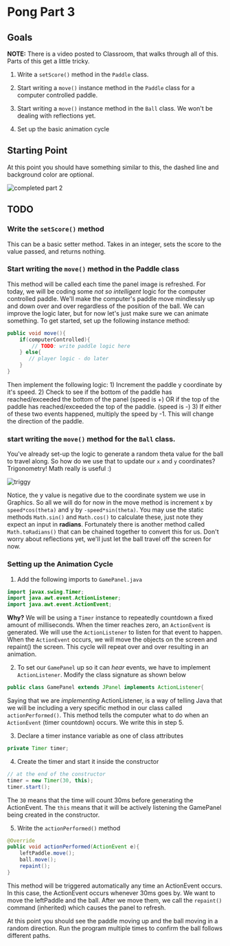 # Pong Part 3

## Goals

**NOTE:** There is a video posted to Classroom, that walks through all of this. Parts of this get a little tricky.  

1. Write a `setScore()` method in the `Paddle` class.
 
2. Start writing a `move()` instance method in the `Paddle` class for a computer controlled paddle.

3. Start writing a `move()` instance method in the `Ball` class. We won't be dealing with reflections yet.

3. Set up the basic animation cycle

## Starting Point

At this point you should have something similar to this, the dashed line and background color are optional.  

![completed part 2](https://i.imgur.com/yrQ6dpL.png)

## TODO

### Write the `setScore()` method

This can be a basic setter method. Takes in an integer, sets the score to the value passed, and returns nothing.

### Start writing the `move()` method in the Paddle class

This method will be called each time the panel image is refreshed. For today, we will be coding some *not so intelligent* logic for the computer controlled paddle. We'll make the computer's paddle move mindlessly up and down over and over regardless of the position of the ball. We can improve the logic later, but for now let's just make sure we can animate something. To get started, set up the following instance method:  

```java
public void move(){
	if(computerControlled){
		// TODO: write paddle logic here
	} else{
	   // player logic - do later
	}
}
```

Then implement the following logic: 1) Increment the paddle y coordinate by it's speed. 2) Check to see if the bottom of the paddle has reached/exceeded the bottom of the panel (speed is +) OR if the top of the paddle has reached/exceeded the top of the paddle. (speed is -) 3) If either of these two events happened, multiply the speed by -1. This will change the direction of the paddle.

### start writing the `move()` method for the `Ball` class.

You've already set-up the logic to generate a random theta value for the ball to travel along. So how do we use that to update our `x` and `y` coordinates? Trigonometry! Math really is useful :)  

![triggy](https://i.imgur.com/AUEeVhO.png)

Notice, the y value is negative due to the coordinate system we use in Graphics. So all we will do for now in the move method is increment x by `speed*cos(theta)` and y by `-speed*sin(theta)`. You may use the static methods `Math.sin()` and `Math.cos()` to calculate these, just note they expect an input in **radians**. Fortunately there is another method called `Math.toRadians()` that can be chained together to convert this for us. Don't worry about reflections yet, we'll just let the ball travel off the screen for now.

### Setting up the Animation Cycle

1. Add the following imports to `GamePanel.java`

```java
import javax.swing.Timer;
import java.awt.event.ActionListener;
import java.awt.event.ActionEvent;
```

**Why?** We will be using a `Timer` instance to repeatedly countdown a fixed amount of milliseconds. When the timer reaches zero, an `ActionEvent` is generated. We will use the `ActionListener` to listen for that event to happen. When the `ActionEvent` occurs, we will move the objects on the screen and repaint() the screen. This cycle will repeat over and over resulting in an animation.

2. To set our `GamePanel` up so it can *hear* events, we have to implement `ActionListener`. Modify the class signature as shown below

```java
public class GamePanel extends JPanel implements ActionListener{
```

Saying that we are *implementing* ActionListener, is a way of telling Java that we will be including a very specific method in our class called `actionPerformed()`. This method tells the computer what to do when an `ActionEvent` (timer countdown) occurs. We write this in step 5.

3. Declare a timer instance variable as one of class attributes

```java
private Timer timer;
```

4. Create the timer and start it inside the constructor

```java
// at the end of the constructor
timer = new Timer(30, this);
timer.start();
```

The `30` means that the time will count 30ms before generating the ActionEvent. The `this` means that it will be actively listening the GamePanel being created in the constructor.

5.  Write the `actionPerformed()` method

```java
@Override
public void actionPerformed(ActionEvent e){
	leftPaddle.move();
	ball.move();
	repaint();
}
```

This method will be triggered automatically any time an ActionEvent occurs. In this case, the ActionEvent occurs whenever 30ms goes by. We want to move the leftPaddle and the ball. After we move them, we call the `repaint()` command (inherited) which causes the panel to refresh.

At this point you should see the paddle moving up and the ball moving in a random direction. Run the program multiple times to confirm the ball follows different paths. 
